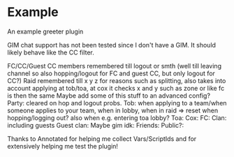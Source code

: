 # Example
An example greeter plugin


GIM chat support has not been tested since I don't have a GIM. It should likely behave like the CC filter.


FC/CC/Guest CC members remembered till logout or smth (well till leaving channel so also hopping/logout for FC and guest CC, but only logout for CC?)
Raid remembered till x y z for reasons such as splitting, also takes into account applying at tob/toa, at cox it checks x and y such as zone or like fc is then the same
Maybe add some of this stuff to an advanced config?
Party: cleared on hop and logout probs.
Tob: when applying to a team/when someone applies to your team, when in lobby, when in raid => reset when hopping/logging out? also when e.g. entering toa lobby?
Toa:
Cox:
FC:
Clan: including guests
Guest clan:
Maybe gim idk:
Friends:
Public?:


Thanks to Annotated for helping me collect Vars/ScriptIds and for extensively helping me test the plugin!

